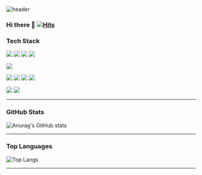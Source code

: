 ![header](https://capsule-render.vercel.app/api?type=wave&color=FFFFFF&height=150&section=header&text=Welcome%20to-nl-Byul%20Yoon's%20Github&fontSize=50&fontcolor=3CB371)
### Hi there 👋 [![Hits](https://hits.seeyoufarm.com/api/count/incr/badge.svg?url=https%3A%2F%2Fgithub.com%2FYOON331&count_bg=%2379C83D&title_bg=%23555555&icon=&icon_color=%23E7E7E7&title=hits&edge_flat=false)](https://hits.seeyoufarm.com)


<!--
**YOON331/YOON331** is a ✨ _special_ ✨ repository because its `README.md` (this file) appears on your GitHub profile.

Here are some ideas to get you started:

- 🔭 I’m currently working on ...
- 🌱 I’m currently learning ...
- 👯 I’m looking to collaborate on ...
- 🤔 I’m looking for help with ...
- 💬 Ask me about ...
- 📫 How to reach me: ...
- 😄 Pronouns: ...
- ⚡ Fun fact: ...
-->

### Tech Stack
<img src="https://img.shields.io/badge/android-20232a.svg?style=for-the-badge&logo=android&logoColor=34A853"> <img src="https://img.shields.io/badge/Flutter-20232a.svg?style=for-the-badge&logo=Flutter&logoColor=#2569B" /> <img src="https://img.shields.io/badge/react-20232a.svg?style=for-the-badge&logo=react&logoColor=61DAFB" /> <img src="https://img.shields.io/badge/Spring Boot-20232a.svg?style=for-the-badge&logo=Spring Boot&logoColor=6DB33F" />

<img src="https://img.shields.io/badge/MySQL-20232a.svg?style=for-the-badge&logo=MySQL&logoColor=4479A1" />

<img src="https://img.shields.io/badge/JAVA-20232a.svg?style=for-the-badge" /> <img src="https://img.shields.io/badge/PYTHON-20232a.svg?style=for-the-badge&logo=Python&logoColor=#3776AB" /> <img src="https://img.shields.io/badge/Kotlin-20232a.svg?style=for-the-badge&logo=Kotlin&logoColor=#7F52FF" /> <img src="https://img.shields.io/badge/C-20232a.svg?style=for-the-badge&logo=C&logoColor=#A8B9CC" />

<img src="https://img.shields.io/badge/Visual Studio Code-20232a.svg?style=for-the-badge&logo=visualstudiocode&logoColor=007ACC" /> <img src="https://img.shields.io/badge/Eclipse IDE-20232a.svg?style=for-the-badge&logo=eclipseide&logoColor=2C2255" />

-------------------

### GitHub Stats
![Anurag's GitHub stats](https://github-readme-stats.vercel.app/api?username=yoon331&show_icons=true&theme=radical)

-------------------

### Top Languages
![Top Langs](https://github-readme-stats.vercel.app/api/top-langs/?username=yoon331&layout=compact)

-------------------
